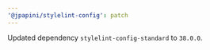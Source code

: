 ```yaml
---
'@jpapini/stylelint-config': patch
---
```


Updated dependency `stylelint-config-standard` to `38.0.0`.
